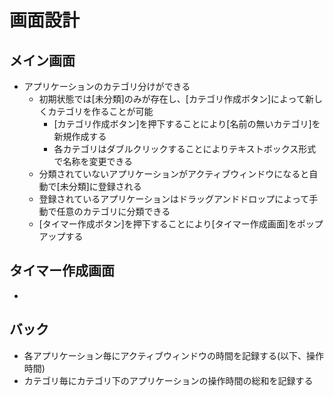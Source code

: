 # 画面設計
## メイン画面
- アプリケーションのカテゴリ分けができる
  - 初期状態では[未分類]のみが存在し、[カテゴリ作成ボタン]によって新しくカテゴリを作ることが可能
    - [カテゴリ作成ボタン]を押下することにより[名前の無いカテゴリ]を新規作成する
    - 各カテゴリはダブルクリックすることによりテキストボックス形式で名称を変更できる
  - 分類されていないアプリケーションがアクティブウィンドウになると自動で[未分類]に登録される
  - 登録されているアプリケーションはドラッグアンドドロップによって手動で任意のカテゴリに分類できる
  - [タイマー作成ボタン]を押下することにより[タイマー作成画面]をポップアップする
## タイマー作成画面
- 



## バック
- 各アプリケーション毎にアクティブウィンドウの時間を記録する(以下、操作時間)
- カテゴリ毎にカテゴリ下のアプリケーションの操作時間の総和を記録する
